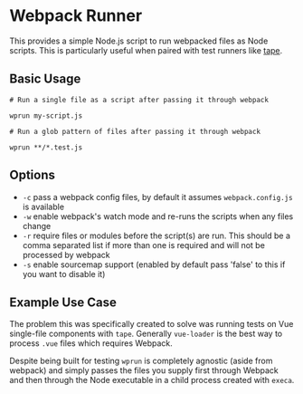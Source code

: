 # Webpack Runner

This provides a simple Node.js script to run webpacked files as Node scripts. This is particularly useful when paired with test runners like [tape](https://github.com/substack/tape).

## Basic Usage

```
# Run a single file as a script after passing it through webpack

wprun my-script.js

# Run a glob pattern of files after passing it through webpack

wprun **/*.test.js
```

## Options

- `-c` pass a webpack config files, by default it assumes `webpack.config.js` is available
- `-w` enable webpack's watch mode and re-runs the scripts when any files change
- `-r` require files or modules before the script(s) are run. This should be a comma separated list if more than one is required and will not be processed by webpack
- `-s` enable sourcemap support (enabled by default pass 'false' to this if you want to disable it)

## Example Use Case

The problem this was specifically created to solve was running tests on Vue single-file components with `tape`. Generally `vue-loader` is the best way to process `.vue` files which requires Webpack.

Despite being built for testing `wprun` is completely agnostic (aside from webpack) and simply passes the files you supply first through Webpack and then through the Node executable in a child process created with `execa`.



